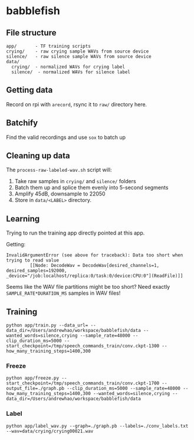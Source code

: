 # babblefish

## File structure

```
app/       - TF training scripts
crying/    - raw crying sample WAVs from source device
silence/   - raw silence sample WAVs from source device
data/
  crying/  - normalized WAVs for crying label
  silence/  - normalized WAVs for silence label
```

## Getting data

Record on rpi with `arecord`, rsync it to `raw/` directory here.

## Batchify

Find the valid recordings and use `sox` to batch up

## Cleaning up data

The `process-raw-labeled-wav.sh` script will:

1. Take raw samples in `crying/` and `silence/` folders
1. Batch them up and splice them evenly into 5-second segments
1. Amplify 45dB, downsample to 22050
1. Store in `data/<LABEL>` directory.

## Learning

Trying to run the training app directly pointed at this app.

Getting:

```
InvalidArgumentError (see above for traceback): Data too short when trying to read value
         [[Node: DecodeWav = DecodeWav[desired_channels=1, desired_samples=192000, _device="/job:localhost/replica:0/task:0/device:CPU:0"](ReadFile)]]
```

Seems like the WAV file partitions might be too short? Need exactly `SAMPLE_RATE*DURATION_MS` samples in WAV files!

## Training

```
python app/train.py --data_url= --data_dir=/Users/andrewhao/workspace/babblefish/data --wanted_words=silence,crying --sample_rate=48000 --clip_duration_ms=5000 --start_checkpoint=/tmp/speech_commands_train/conv.ckpt-1300 --how_many_training_steps=1400,300
```

### Freeze

```
python app/freeze.py --start_checkpoint=/tmp/speech_commands_train/conv.ckpt-1700 --output_file=./graph.pb --clip_duration_ms=5000 --sample_rate=48000 --how_many_training_steps=1400,300 --wanted_words=silence,crying --data_dir=/Users/andrewhao/workspace/babblefish/data
```

### Label

```
python app/label_wav.py --graph=./graph.pb --labels=./conv_labels.txt --wav=data/crying/crying00021.wav
```

